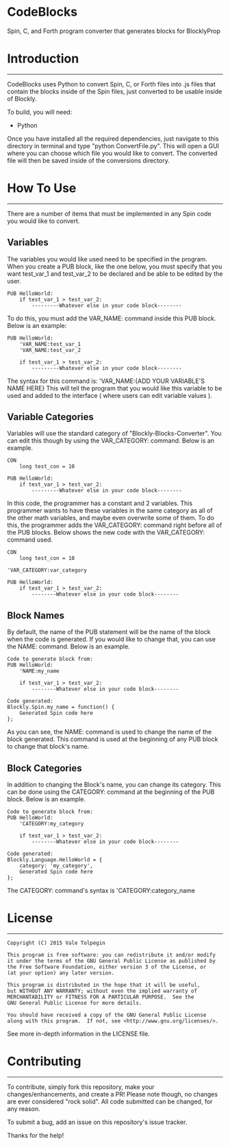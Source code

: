 # CodeBlocks
Spin, C, and Forth program converter that generates blocks for BlocklyProp

# Introduction
----------------

CodeBlocks uses Python to convert Spin, C, or Forth files into .js files that contain the blocks inside of the Spin files, just converted to be usable inside of Blockly.

To build, you will need:
- Python

Once you have installed all the required dependencies, just navigate to this directory in terminal and type "python ConvertFile.py". This will open a GUI where you can choose which file you would like to convert. The converted file will then be saved inside of the conversions directory.

# How To Use
----------------

There are a number of items that must be implemented in any Spin code you would like to convert.

## Variables
The variables you would like used need to be specified in the program. When you create a PUB block, like the one below, you must specify that you want test_var_1 and test_var_2 to be declared and be able to be edited by the user.

```
PUB HelloWorld:
    if test_var_1 > test_var_2:
        ---------Whatever else in your code block--------
```

To do this, you must add the VAR_NAME: command inside this PUB block. Below is an example:

```
PUB HelloWorld:
    'VAR_NAME:test_var_1
    'VAR_NAME:test_var_2

    if test_var_1 > test_var_2:
        ---------Whatever else in your code block--------
```

The syntax for this command is: 'VAR_NAME:{ADD YOUR VARIABLE'S NAME HERE}
This will tell the program that you would like this variable to be used and added to the interface ( where users can edit variable values ).

## Variable Categories
Variables will use the standard category of "Blockly-Blocks-Converter". You can edit this though by using the VAR_CATEGORY: command. Below is an example.

```
CON
    long test_con = 10

PUB HelloWorld:
    if test_var_1 > test_var_2:
        ---------Whatever else in your code block--------
```

In this code, the programmer has a constant and 2 variables. This programmer wants to have these variables in the same category as all of the other math variables, and maybe even overwrite some of them. To do this, the programmer adds the VAR_CATEGORY: command right before all of the PUB blocks. Below shows the new code with the VAR_CATEGORY: command used.

```
CON
    long test_con = 10

'VAR_CATEGORY:var_category

PUB HelloWorld:
    if test_var_1 > test_var_2:
        --------Whatever else in your code block--------
```

## Block Names
By default, the name of the PUB statement will be the name of the block when the code is generated. If you would like to change that, you can use the NAME: command. Below is an example.

```
Code to generate block from:
PUB HelloWorld:
    'NAME:my_name
    
    if test_var_1 > test_var_2:
        --------Whatever else in your code block--------

Code generated:
Blockly.Spin.my_name = function() {
    Generated Spin code here
};
```

As you can see, the NAME: command is used to change the name of the block generated. This command is used at the beginning of any PUB block to change that block's name.

## Block Categories
In addition to changing the Block's name, you can change its category. This can be done using the CATEGORY: command at the beginning of the PUB block. Below is an example.

```
Code to generate block from:
PUB HelloWorld:
    'CATEGORY:my_category

    if test_var_1 > test_var_2:
        --------Whatever else in your code block--------

Code generated:
Blockly.Language.HelloWorld = {
    category: 'my_category',
    Generated Spin code here
};
```

The CATEGORY: command's syntax is 'CATEGORY:category_name

# License
----------------

    Copyright (C) 2015 Vale Tolpegin

    This program is free software: you can redistribute it and/or modify
    it under the terms of the GNU General Public License as published by
    the Free Software Foundation, either version 3 of the License, or
    (at your option) any later version.

    This program is distributed in the hope that it will be useful,
    but WITHOUT ANY WARRANTY; without even the implied warranty of
    MERCHANTABILITY or FITNESS FOR A PARTICULAR PURPOSE.  See the
    GNU General Public License for more details.

    You should have received a copy of the GNU General Public License
    along with this program.  If not, see <http://www.gnu.org/licenses/>.

See more in-depth information in the LICENSE file.

# Contributing
----------------

To contribute, simply fork this repository, make your changes/enhancements, and create a PR! Please note though, no changes are ever considered "rock solid". All code submitted can be changed, for any reason.

To submit a bug, add an issue on this repository's issue tracker.

Thanks for the help!
